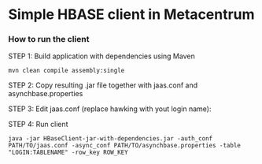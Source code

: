 # Simple HBASE client in Metacentrum 

### How to run the client

STEP 1: Build application with dependencies using Maven

```Shell
mvn clean compile assembly:single
```

STEP 2: Copy resulting .jar file together with jaas.conf and asynchbase.properties

STEP 3: Edit jaas.conf (replace hawking with yout login name):

STEP 4: Run client

```Shell
java -jar HBaseClient-jar-with-dependencies.jar -auth_conf PATH/TO/jaas.conf -async_conf PATH/TO/asynchbase.properties -table "LOGIN:TABLENAME" -row_key ROW_KEY
```


